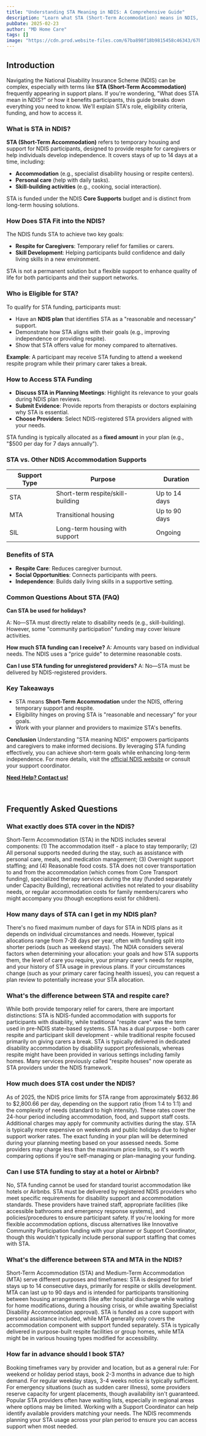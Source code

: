 ```yaml
---
title: "Understanding STA Meaning in NDIS: A Comprehensive Guide"
description: "Learn what STA (Short-Term Accommodation) means in NDIS, including eligibility criteria, funding details, key design features, and how to access this support."
pubDate: 2025-02-23
author: "MD Home Care"
tags: []
image: "https://cdn.prod.website-files.com/67ba898f18b9815458c46343/67bab1b323b017da45fe302f_dr-kanapon-phumratprapin-xOvJBvcame8-unsplash.webp"
---
```


## **Introduction**

Navigating the National Disability Insurance Scheme (NDIS) can be complex, especially with terms like **STA (Short-Term Accommodation)** frequently appearing in support plans. If you're wondering, "What does STA mean in NDIS?" or how it benefits participants, this guide breaks down everything you need to know. We'll explain STA's role, eligibility criteria, funding, and how to access it.

### **What is STA in NDIS?**

**STA (Short-Term Accommodation)** refers to temporary housing and support for NDIS participants, designed to provide respite for caregivers or help individuals develop independence. It covers stays of up to 14 days at a time, including:

- **Accommodation** (e.g., specialist disability housing or respite centers).
- **Personal care** (help with daily tasks).
- **Skill-building activities** (e.g., cooking, social interaction).

STA is funded under the NDIS **Core Supports** budget and is distinct from long-term housing solutions.

### **How Does STA Fit into the NDIS?**

The NDIS funds STA to achieve two key goals:

- **Respite for Caregivers**: Temporary relief for families or carers.
- **Skill Development**: Helping participants build confidence and daily living skills in a new environment.

STA is not a permanent solution but a flexible support to enhance quality of life for both participants and their support networks.

### **Who is Eligible for STA?**

To qualify for STA funding, participants must:

- Have an **NDIS plan** that identifies STA as a "reasonable and necessary" support.
- Demonstrate how STA aligns with their goals (e.g., improving independence or providing respite).
- Show that STA offers value for money compared to alternatives.

**Example**: A participant may receive STA funding to attend a weekend respite program while their primary carer takes a break.

### **How to Access STA Funding**

- **Discuss STA in Planning Meetings**: Highlight its relevance to your goals during NDIS plan reviews.
- **Submit Evidence**: Provide reports from therapists or doctors explaining why STA is essential.
- **Choose Providers**: Select NDIS-registered STA providers aligned with your needs.

STA funding is typically allocated as a **fixed amount** in your plan (e.g., "$500 per day for 7 days annually").

### **STA vs. Other NDIS Accommodation Supports**

| Support Type | Purpose | Duration |
|-------------|---------|----------|
| STA | Short-term respite/skill-building | Up to 14 days |
| MTA | Transitional housing | Up to 90 days |
| SIL | Long-term housing with support | Ongoing |

### **Benefits of STA**

- **Respite Care**: Reduces caregiver burnout.
- **Social Opportunities**: Connects participants with peers.
- **Independence**: Builds daily living skills in a supportive setting.

### **Common Questions About STA (FAQ)**

**Can STA be used for holidays?**

A: No—STA must directly relate to disability needs (e.g., skill-building). However, some "community participation" funding may cover leisure activities.

**How much STA funding can I receive?**
A: Amounts vary based on individual needs. The NDIS uses a "price guide" to determine reasonable costs.

**Can I use STA funding for unregistered providers?**
A: No—STA must be delivered by NDIS-registered providers.

### **Key Takeaways**

- STA means **Short-Term Accommodation** under the NDIS, offering temporary support and respite.
- Eligibility hinges on proving STA is "reasonable and necessary" for your goals.
- Work with your planner and providers to maximize STA's benefits.

**Conclusion**
Understanding "STA meaning NDIS" empowers participants and caregivers to make informed decisions. By leveraging STA funding effectively, you can achieve short-term goals while enhancing long-term independence. For more details, visit the [official NDIS website](https://www.ndis.gov.au/) or consult your support coordinator.

[**Need Help? Contact us!**](/contact)

‍

## Frequently Asked Questions

### What exactly does STA cover in the NDIS?
Short-Term Accommodation (STA) in the NDIS includes several components: (1) The accommodation itself - a place to stay temporarily; (2) All personal supports needed during the stay, such as assistance with personal care, meals, and medication management; (3) Overnight support staffing; and (4) Reasonable food costs. STA does not cover transportation to and from the accommodation (which comes from Core Transport funding), specialized therapy services during the stay (funded separately under Capacity Building), recreational activities not related to your disability needs, or regular accommodation costs for family members/carers who might accompany you (though exceptions exist for children).

### How many days of STA can I get in my NDIS plan?
There's no fixed maximum number of days for STA in NDIS plans as it depends on individual circumstances and needs. However, typical allocations range from 7-28 days per year, often with funding split into shorter periods (such as weekend stays). The NDIA considers several factors when determining your allocation: your goals and how STA supports them, the level of care you require, your primary carer's needs for respite, and your history of STA usage in previous plans. If your circumstances change (such as your primary carer facing health issues), you can request a plan review to potentially increase your STA allocation.

### What's the difference between STA and respite care?
While both provide temporary relief for carers, there are important distinctions: STA is NDIS-funded accommodation with supports for participants with disability, while traditional "respite care" was the term used in pre-NDIS state-based systems. STA has a dual purpose - both carer respite and participant skill development - while traditional respite focused primarily on giving carers a break. STA is typically delivered in dedicated disability accommodation by disability support professionals, whereas respite might have been provided in various settings including family homes. Many services previously called "respite houses" now operate as STA providers under the NDIS framework.

### How much does STA cost under the NDIS?
As of 2025, the NDIS price limits for STA range from approximately $632.86 to $2,800.66 per day, depending on the support ratio (from 1:4 to 1:1) and the complexity of needs (standard to high intensity). These rates cover the 24-hour period including accommodation, food, and support staff costs. Additional charges may apply for community activities during the stay. STA is typically more expensive on weekends and public holidays due to higher support worker rates. The exact funding in your plan will be determined during your planning meeting based on your assessed needs. Some providers may charge less than the maximum price limits, so it's worth comparing options if you're self-managing or plan-managing your funding.

### Can I use STA funding to stay at a hotel or Airbnb?
No, STA funding cannot be used for standard tourist accommodation like hotels or Airbnbs. STA must be delivered by registered NDIS providers who meet specific requirements for disability support and accommodation standards. These providers have trained staff, appropriate facilities (like accessible bathrooms and emergency response systems), and policies/procedures to ensure participant safety. If you're looking for more flexible accommodation options, discuss alternatives like Innovative Community Participation funding with your planner or Support Coordinator, though this wouldn't typically include personal support staffing that comes with STA.

### What's the difference between STA and MTA in the NDIS?
Short-Term Accommodation (STA) and Medium-Term Accommodation (MTA) serve different purposes and timeframes: STA is designed for brief stays up to 14 consecutive days, primarily for respite or skills development. MTA can last up to 90 days and is intended for participants transitioning between housing arrangements (like after hospital discharge while waiting for home modifications, during a housing crisis, or while awaiting Specialist Disability Accommodation approval). STA is funded as a core support with personal assistance included, while MTA generally only covers the accommodation component with support funded separately. STA is typically delivered in purpose-built respite facilities or group homes, while MTA might be in various housing types modified for accessibility.

### How far in advance should I book STA?
Booking timeframes vary by provider and location, but as a general rule: For weekend or holiday period stays, book 2-3 months in advance due to high demand. For regular weekday stays, 3-4 weeks notice is typically sufficient. For emergency situations (such as sudden carer illness), some providers reserve capacity for urgent placements, though availability isn't guaranteed. Popular STA providers often have waiting lists, especially in regional areas where options may be limited. Working with a Support Coordinator can help identify available providers matching your needs. The NDIS recommends planning your STA usage across your plan period to ensure you can access support when most needed.
